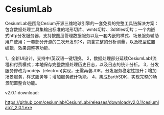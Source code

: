 # CesiumLab
CesiumLab是围绕Cesium开源三维地球引擎的一套免费的完整工具链解决方案：包含数据处理工具集输出标准的地形切片、wmts切片、3dtitles切片；一个内嵌式http分发服务器，支持按图层管理数据服务以及一套内嵌的样式、场景服务辅助用户使用；一套部分开源的二次开发SDK，包含完整的分析测量，以及模型位置编辑，效果调整等功能。

1，全新UI设计，支持中/英双语一键切换。
2，数据处理部分延续CesiumLab1流程和付费模式；本地保存完整数据处理历史日志，以及日志的统计分析。
3，分发服务修改为nodejs（electron)实现，无需再装JDK，分发服务稳定性提升；增加场景服务，样式服务等；增加服务统计功能。
4，集成EarthSDK，实现完整的场景配置整合功能。



v2.0.1 download:

https://github.com/cesiumlab/CesiumLab/releases/download/v2.0.1/cesiumlab2_2.0.1.exe
